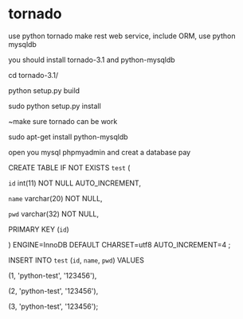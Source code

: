 tornado
=======

use python tornado make rest web service, include ORM, use python mysqldb

you should install tornado-3.1 and python-mysqldb

cd tornado-3.1/

python setup.py build

sudo python setup.py install

~make sure tornado can be work

sudo apt-get install python-mysqldb 

open you mysql phpmyadmin and creat a database pay

CREATE TABLE IF NOT EXISTS `test` (

  `id` int(11) NOT NULL AUTO_INCREMENT,

  `name` varchar(20) NOT NULL,

  `pwd` varchar(32) NOT NULL,

  PRIMARY KEY (`id`)

) ENGINE=InnoDB  DEFAULT CHARSET=utf8 AUTO_INCREMENT=4 ;


INSERT INTO `test` (`id`, `name`, `pwd`) VALUES

(1, 'python-test', '123456'),

(2, 'python-test', '123456'),

(3, 'python-test', '123456');
